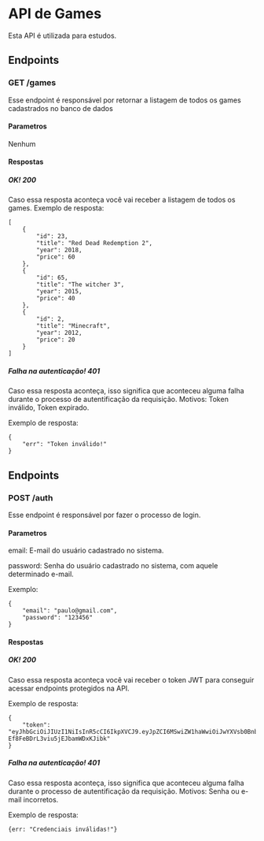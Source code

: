 # API de Games
Esta API é utilizada para estudos.
## Endpoints
### GET /games
Esse endpoint é responsável por retornar a listagem de todos os games cadastrados no banco de dados
#### Parametros
Nenhum
#### Respostas
##### OK! 200
Caso essa resposta aconteça você vai receber a listagem de todos os games.
Exemplo de resposta:

```
[
    {
        "id": 23,
        "title": "Red Dead Redemption 2",
        "year": 2018,
        "price": 60
    },
    {
        "id": 65,
        "title": "The witcher 3",
        "year": 2015,
        "price": 40
    },
    {
        "id": 2,
        "title": "Minecraft",
        "year": 2012,
        "price": 20
    }
]
```
##### Falha na autenticação! 401
Caso essa resposta aconteça, isso significa que aconteceu alguma falha durante o processo de autentificação da requisição. Motivos: Token inválido, Token expirado.

Exemplo de resposta: 
```
{
    "err": "Token inválido!"
}
```

## Endpoints
### POST /auth
Esse endpoint é responsável por fazer o processo de login.
#### Parametros
email: E-mail do usuário cadastrado no sistema.

password: Senha do usuário cadastrado no sistema, com aquele determinado e-mail.

Exemplo:
```
{
    "email": "paulo@gmail.com",
    "password": "123456"
}
```

#### Respostas
##### OK! 200
Caso essa resposta aconteça você vai receber o token JWT para conseguir acessar endpoints protegidos na API.

Exemplo de resposta:

```
{
    "token": "eyJhbGciOiJIUzI1NiIsInR5cCI6IkpXVCJ9.eyJpZCI6MSwiZW1haWwiOiJwYXVsb0BnbWFpbC5jb20iLCJpYXQiOjE2NTg5NTA1OTAsImV4cCI6MTY1OTEyMzM5MH0.elukytbBqCVBR1-Ef8FeBDrL3viu5jEJbamWDxKJibk"
}
```
##### Falha na autenticação! 401
Caso essa resposta aconteça, isso significa que aconteceu alguma falha durante o processo de autentificação da requisição. Motivos: Senha ou e-mail incorretos.

Exemplo de resposta: 
```
{err: "Credenciais inválidas!"}
```
